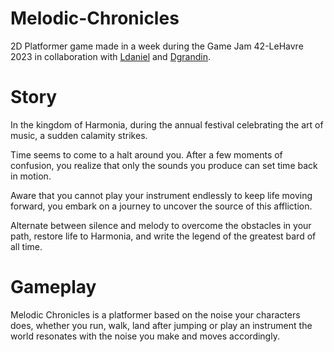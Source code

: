 # Melodic-Chronicles
2D Platformer game made in a week during the Game Jam 42-LeHavre 2023 in collaboration with [Ldaniel](https://github.com/lolopss) and [Dgrandin](https://github.com/dgrandin).

# Story
In the kingdom of Harmonia, during the annual festival celebrating the art of music, a sudden calamity strikes.

Time seems to come to a halt around you. After a few moments of confusion, you realize that only the sounds you produce can set time back in motion.

Aware that you cannot play your instrument endlessly to keep life moving forward, you embark on a journey to uncover the source of this affliction.

Alternate between silence and melody to overcome the obstacles in your path, restore life to Harmonia, and write the legend of the greatest bard of all time.

# Gameplay
Melodic Chronicles is a platformer based on the noise your characters does, whether you run, walk, land after jumping or play an instrument the world resonates with the noise you make and moves accordingly.
